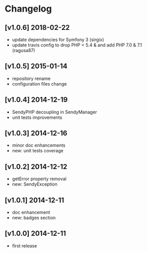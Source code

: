 # Changelog

## [v1.0.6] 2018-02-22

* update dependencies for Symfony 3 (sirgix)
* update travis config to drop PHP < 5.4 & and add PHP 7.0 & 7.1 (ragusa87)

## [v1.0.5] 2015-01-14

* repository rename
* configuration files change

## [v1.0.4] 2014-12-19

* SendyPHP decoupling in SendyManager
* unit tests improvements

## [v1.0.3] 2014-12-16

* minor doc enhancements
* new: unit tests coverage

## [v1.0.2] 2014-12-12

* getError property removal
* new: SendyException

## [v1.0.1] 2014-12-11

* doc enhancement
* new: badges section

## [v1.0.0] 2014-12-11

* first release
